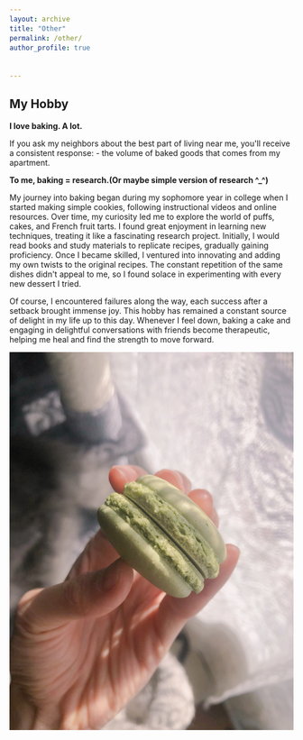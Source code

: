 ```yaml
---
layout: archive
title: "Other"
permalink: /other/
author_profile: true


---
```

## My Hobby ##

**I love baking. A lot.**

If you ask my neighbors about the best part of living near me, you'll receive a consistent response: - the volume of baked goods that comes from my apartment.

**To me, baking = research.(Or maybe simple version of research ^_^)**

My journey into baking began during my sophomore year in college when I started making simple cookies, following instructional videos and online resources. Over time, my curiosity led me to explore the world of puffs, cakes, and French fruit tarts. I found great enjoyment in learning new techniques, treating it like a fascinating research project. Initially, I would read books and study materials to replicate recipes, gradually gaining proficiency. Once I became skilled, I ventured into innovating and adding my own twists to the original recipes. The constant repetition of the same dishes didn't appeal to me, so I found solace in experimenting with every new dessert I tried.

Of course, I encountered failures along the way, each success after a setback brought immense joy. This hobby has remained a constant source of delight in my life up to this day.  Whenever I feel down, baking a cake and engaging in delightful conversations with friends become therapeutic, helping me heal and find the strength to move forward.

![](/images/baking/macaron.JPG)